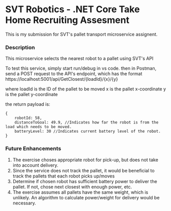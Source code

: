# SVT Robotics - .NET Core Take Home Recruiting Assesment

This is my submission for SVT's pallet transport microservice assignent. 

### Description

This microservice selects the nearest robot to a pallet using SVT's API

To test this service, simply start run/debug in vs code. then in Postman, send a POST request to the API's endpoint, which has the format
https://localhost:5001/api/GetClosest/{loadId}/{x}/{y}

where 
loadId is the ID of the pallet to be moved
x is the pallet x-coordinate
y is the pallet y-coordinate

the return payload is:

```
{
    robotId: 58,
    distanceToGoal: 49.9, //Indicates how far the robot is from the load which needs to be moved.
    batteryLevel: 30 //Indicates current battery level of the robot.
}
```

### Future Enhancements

1. The exercise choses appropriate robot for pick-up, but does not take into account delivery. 
2. Since the service does not track the pallet, it would be beneficial to track the pallets that each robot picks up/moves
3. Determine if chosen robot has sufficient battery power to deliver the pallet. If not, chose next closest with enough power, etc.
4. The exercise assumes all pallets have the same weight, which is unlikely. An algorithm to calculate power/weight for delivery would be necessary. 
